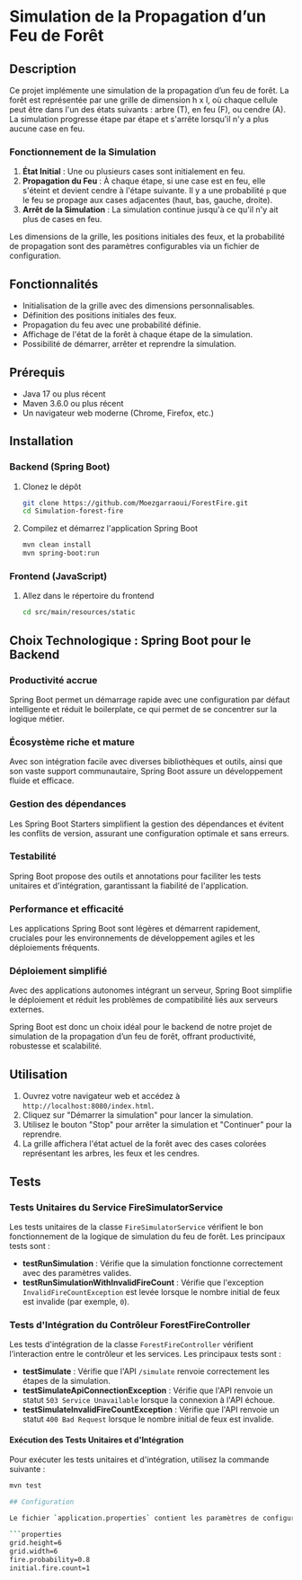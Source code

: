 # Simulation de la Propagation d’un Feu de Forêt

## Description

Ce projet implémente une simulation de la propagation d’un feu de forêt. La forêt est représentée par une grille de dimension h x l, où chaque cellule peut être dans l'un des états suivants : arbre (T), en feu (F), ou cendre (A). La simulation progresse étape par étape et s'arrête lorsqu'il n'y a plus aucune case en feu.

### Fonctionnement de la Simulation

1. **État Initial** : Une ou plusieurs cases sont initialement en feu.
2. **Propagation du Feu** : À chaque étape, si une case est en feu, elle s'éteint et devient cendre à l'étape suivante. Il y a une probabilité `p` que le feu se propage aux cases adjacentes (haut, bas, gauche, droite).
3. **Arrêt de la Simulation** : La simulation continue jusqu'à ce qu'il n'y ait plus de cases en feu.

Les dimensions de la grille, les positions initiales des feux, et la probabilité de propagation sont des paramètres configurables via un fichier de configuration.

## Fonctionnalités

- Initialisation de la grille avec des dimensions personnalisables.
- Définition des positions initiales des feux.
- Propagation du feu avec une probabilité définie.
- Affichage de l'état de la forêt à chaque étape de la simulation.
- Possibilité de démarrer, arrêter et reprendre la simulation.

## Prérequis

- Java 17 ou plus récent
- Maven 3.6.0 ou plus récent
- Un navigateur web moderne (Chrome, Firefox, etc.)

## Installation

### Backend (Spring Boot)

1. Clonez le dépôt

    ```sh
    git clone https://github.com/Moezgarraoui/ForestFire.git
    cd Simulation-forest-fire
    ```

2. Compilez et démarrez l'application Spring Boot

    ```sh
    mvn clean install
    mvn spring-boot:run
    ```

### Frontend (JavaScript)

1. Allez dans le répertoire du frontend

    ```sh
    cd src/main/resources/static
    ```
## Choix Technologique : Spring Boot pour le Backend

### Productivité accrue
Spring Boot permet un démarrage rapide avec une configuration par défaut intelligente et réduit le boilerplate, ce qui permet de se concentrer sur la logique métier.

### Écosystème riche et mature
Avec son intégration facile avec diverses bibliothèques et outils, ainsi que son vaste support communautaire, Spring Boot assure un développement fluide et efficace.

### Gestion des dépendances
Les Spring Boot Starters simplifient la gestion des dépendances et évitent les conflits de version, assurant une configuration optimale et sans erreurs.

### Testabilité
Spring Boot propose des outils et annotations pour faciliter les tests unitaires et d'intégration, garantissant la fiabilité de l'application.

### Performance et efficacité
Les applications Spring Boot sont légères et démarrent rapidement, cruciales pour les environnements de développement agiles et les déploiements fréquents.

### Déploiement simplifié
Avec des applications autonomes intégrant un serveur, Spring Boot simplifie le déploiement et réduit les problèmes de compatibilité liés aux serveurs externes.

Spring Boot est donc un choix idéal pour le backend de notre projet de simulation de la propagation d’un feu de forêt, offrant productivité, robustesse et scalabilité.

## Utilisation

1. Ouvrez votre navigateur web et accédez à `http://localhost:8080/index.html`.
2. Cliquez sur "Démarrer la simulation" pour lancer la simulation.
3. Utilisez le bouton "Stop" pour arrêter la simulation et "Continuer" pour la reprendre.
4. La grille affichera l'état actuel de la forêt avec des cases colorées représentant les arbres, les feux et les cendres.

## Tests

### Tests Unitaires du Service FireSimulatorService

Les tests unitaires de la classe `FireSimulatorService` vérifient le bon fonctionnement de la logique de simulation du feu de forêt. Les principaux tests sont :

- **testRunSimulation** : Vérifie que la simulation fonctionne correctement avec des paramètres valides.
- **testRunSimulationWithInvalidFireCount** : Vérifie que l'exception `InvalidFireCountException` est levée lorsque le nombre initial de feux est invalide (par exemple, `0`).

### Tests d'Intégration du Contrôleur ForestFireController

Les tests d'intégration de la classe `ForestFireController` vérifient l'interaction entre le contrôleur et les services. Les principaux tests sont :

- **testSimulate** : Vérifie que l'API `/simulate` renvoie correctement les étapes de la simulation.
- **testSimulateApiConnectionException** : Vérifie que l'API renvoie un statut `503 Service Unavailable` lorsque la connexion à l'API échoue.
- **testSimulateInvalidFireCountException** : Vérifie que l'API renvoie un statut `400 Bad Request` lorsque le nombre initial de feux est invalide.

#### Exécution des Tests Unitaires et d'Intégration

Pour exécuter les tests unitaires et d'intégration, utilisez la commande suivante :

```sh
mvn test

## Configuration

Le fichier `application.properties` contient les paramètres de configuration suivants :

```properties
grid.height=6
grid.width=6
fire.probability=0.8
initial.fire.count=1
